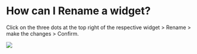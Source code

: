 # How can I Rename a widget?

<p class="no-margin">Click on the three dots at the top right of the respective widget &gt; Rename &gt; make the changes &gt; Confirm.</p>
<p class="no-margin"></p>
<div class="intercom-container"><img src="/assets/img/teams-pro/image_190.png"></div>


<Intercom />
<Hubspot />
<Clarity />
<GoogleAnalytics />
